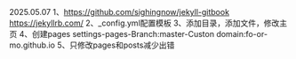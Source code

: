 2025.05.07
1、https://github.com/sighingnow/jekyll-gitbook
https://jekyllrb.com/
2、_config.yml配置模板
3、添加目录，添加文件，修改主页
4、创建pages
settings-pages-Branch:master-Custon domain:fo-or-mo.github.io
5、只修改pages和posts减少出错
